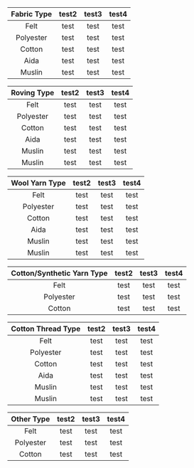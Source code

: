 |Fabric Type|test2|test3|test4|
|:---:|:---:|:---:|:---:|
|Felt |test |test |test |
|Polyester|test |test |test |
|Cotton|test |test |test |
|Aida|test |test |test |
|Muslin|test |test |test |

|Roving Type|test2|test3|test4|
|:---:|:---:|:---:|:---:|
|Felt |test |test |test |
|Polyester|test |test |test |
|Cotton|test |test |test |
|Aida|test |test |test |
|Muslin|test |test |test |
|Muslin|test |test |test |

|Wool Yarn Type|test2|test3|test4|
|:---:|:---:|:---:|:---:|
|Felt |test |test |test |
|Polyester|test |test |test |
|Cotton|test |test |test |
|Aida|test |test |test |
|Muslin|test |test |test |
|Muslin|test |test |test |

|Cotton/Synthetic Yarn Type|test2|test3|test4|
|:---:|:---:|:---:|:---:|
|Felt |test |test |test |
|Polyester|test |test |test |
|Cotton|test |test |test |

|Cotton Thread Type|test2|test3|test4|
|:---:|:---:|:---:|:---:|
|Felt |test |test |test |
|Polyester|test |test |test |
|Cotton|test |test |test |
|Aida|test |test |test |
|Muslin|test |test |test |
|Muslin|test |test |test |

|Other Type|test2|test3|test4|
|:---:|:---:|:---:|:---:|
|Felt |test |test |test |
|Polyester|test |test |test |
|Cotton|test |test |test |

